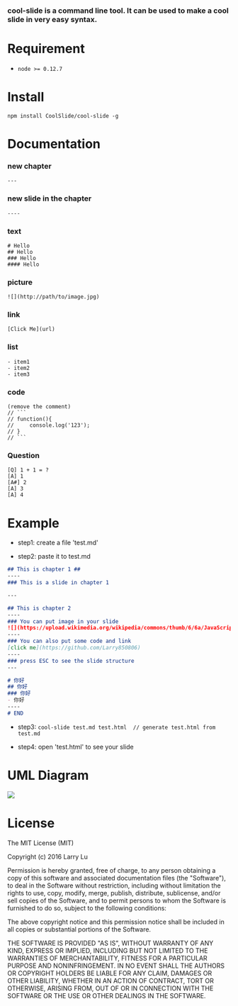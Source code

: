 ### cool-slide is a command line tool. It can be used to make a cool slide in very easy syntax. 

# Requirement

- `node >= 0.12.7`

# Install

```
npm install CoolSlide/cool-slide -g
```
# Documentation

### new chapter
`---`
### new slide in the chapter
`----`
### text
```
# Hello
## Hello
### Hello
#### Hello
```
### picture
`![](http://path/to/image.jpg)`
### link
`[Click Me](url)`
### list
```
- item1
- item2
- item3
```
### code
```
(remove the comment)
// ```
// function(){
//     console.log('123');
// }
// ```
```
### Question
```
[Q] 1 + 1 = ?
[A] 1
[A#] 2
[A] 3
[A] 4
```

# Example

- step1: create a file 'test.md'

- step2: paste it to test.md

```markdown
## This is chapter 1 ##
----
### This is a slide in chapter 1

---

## This is chapter 2
----
### You can put image in your slide
![](https://upload.wikimedia.org/wikipedia/commons/thumb/6/6a/JavaScript-logo.png/480px-JavaScript-logo.png)
----
### You can also put some code and link
[click me](https://github.com/Larry850806)
----
### press ESC to see the slide structure
---

# 你好
## 你好
### 你好
- 你好
----
# END
```

- step3: `cool-slide test.md test.html  // generate test.html from test.md`

- step4: open 'test.html' to see your slide

# UML Diagram
![](http://imgur.com/qXfy4lz.png)

# License

The MIT License (MIT)

Copyright (c) 2016 Larry Lu

Permission is hereby granted, free of charge, to any person obtaining a copy
of this software and associated documentation files (the "Software"), to deal
in the Software without restriction, including without limitation the rights
to use, copy, modify, merge, publish, distribute, sublicense, and/or sell
copies of the Software, and to permit persons to whom the Software is
furnished to do so, subject to the following conditions:

The above copyright notice and this permission notice shall be included in all
copies or substantial portions of the Software.

THE SOFTWARE IS PROVIDED "AS IS", WITHOUT WARRANTY OF ANY KIND, EXPRESS OR
IMPLIED, INCLUDING BUT NOT LIMITED TO THE WARRANTIES OF MERCHANTABILITY,
FITNESS FOR A PARTICULAR PURPOSE AND NONINFRINGEMENT. IN NO EVENT SHALL THE
AUTHORS OR COPYRIGHT HOLDERS BE LIABLE FOR ANY CLAIM, DAMAGES OR OTHER
LIABILITY, WHETHER IN AN ACTION OF CONTRACT, TORT OR OTHERWISE, ARISING FROM,
OUT OF OR IN CONNECTION WITH THE SOFTWARE OR THE USE OR OTHER DEALINGS IN THE
SOFTWARE.

